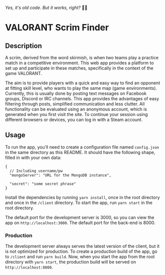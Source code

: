 *Yes, it's old code. But it works, right?* :man_shrugging:

# VALORANT Scrim Finder

## Description

A scrim, derived from the word skirmish, is when two teams play a practice match in a competitive environment. This web app provides a platform to set up and participate in these matches, specifically in the context of the game VALORANT.

The aim is to provide players with a quick and easy way to find an opponent at fitting skill level, who wants to play the same map (game environments). Currently, this is usually done by posting text messages on Facebook groups, Discord or IRC channels. This app provides the advantages of easy filtering through posts, simplified communication and less clutter.
All functionality can be evaluated using an anonymous account, which is generated when you first visit the site. To continue your session using different browsers or devices, you can log in with a Steam account.

## Usage

To run the app, you'll need to create a configuration file named `config.json` in the same directory as this README. It should have the following shape, filled in with your own data:

```
{
  // Including username/pw
  "mongoServer": "URL for the MongoDB instance",

  "secret": "some secret phrase"
}
```

Install the dependencies by running `yarn install`, once in the root directory and once in the `/client` directory. To start the app, run `yarn start` in the root directory.

The default port for the development server is 3000, so you can view the app on `http://localhost:3000`. The default port for the back-end is 8000.

### Production

The development server always serves the latest version of the client, but it is not optimized for production. To create a production build of the app, go to `/client` and run `yarn build`. Now, when you start the app from the root directory with `yarn start`, the production build will be served on `http://localhost:8000`.
